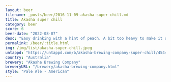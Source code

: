 ```yaml
---
layout: beer
filename: _posts/beer/2016-11-09-akasha-super-chill.md
title: Akasha super chill
category: beer
score: 6
beer-date: "2022-08-07"
desc: "Easy drinking with a hint of peach. A bit too heavy to make it smashable"
permalink: /beer/:title.html
img: /img/list/akasha-super-chill.jpeg
untappd: "https://untappd.com/b/akasha-brewing-company-super-chill/4544089"
country: "Australia"
brewery: "Akasha Brewing Company"
breweryURL: "/brewery/akasha-brewing-company.html"
style: "Pale Ale - American"
---
```

